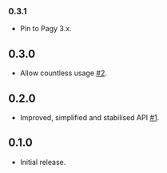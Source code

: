 ### 0.3.1

- Pin to Pagy 3.x.

## 0.3.0

- Allow countless usage [#2](https://github.com/bsm/grape-pagy/pull/2).

## 0.2.0

- Improved, simplified and stabilised API [#1](https://github.com/bsm/grape-pagy/pull/1).

## 0.1.0

- Initial release.
